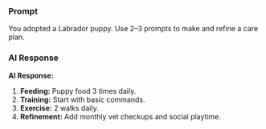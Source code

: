 ### Prompt
You adopted a Labrador puppy. Use 2–3 prompts to make and refine a care plan.

### AI Response
**AI Response:**
1. **Feeding:** Puppy food 3 times daily.
2. **Training:** Start with basic commands.
3. **Exercise:** 2 walks daily.
4. **Refinement:** Add monthly vet checkups and social playtime.

